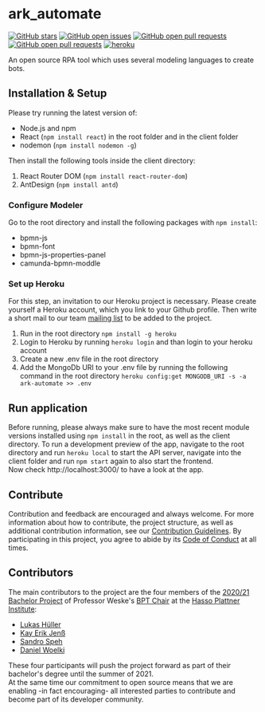 # ark_automate

[![GitHub stars](https://img.shields.io/github/stars/bptlab/ark_automate)](https://github.com/bptlab/ark_automate)
[![GitHub open issues](https://img.shields.io/github/issues/bptlab/ark_automate)](https://github.com/bptlab/ark_automate/issues)
[![GitHub open pull requests](https://img.shields.io/github/issues-closed/bptlab/ark_automate)](https://github.com/bptlab/ark_automate/issues)
[![GitHub open pull requests](https://img.shields.io/github/issues-pr/bptlab/ark_automate)](https://github.com/bptlab/ark_automate/issues)
[![heroku](https://heroku-badge.herokuapp.com/?app=ark-automate&root=App.js)](https://heroku-badge.herokuapp.com/App.js)

An open source RPA tool which uses several modeling languages to create bots.

## Installation & Setup

Please try running the latest version of:

- Node.js and npm
- React (`npm install react`) in the root folder and in the client folder
- nodemon (`npm install nodemon -g`)

Then install the following tools inside the client directory:

1. React Router DOM (`npm install react-router-dom`)
2. AntDesign (`npm install antd`)

### Configure Modeler

Go to the root directory and install the following packages with `npm install`:

- bpmn-js
- bpmn-font
- bpmn-js-properties-panel
- camunda-bpmn-moddle

### Set up Heroku
For this step, an invitation to our Heroku project is necessary. Please create yourself a Heroku account, which you link to your Github profile. Then write a short mail to our team [mailing list](mailto:BP2020MW1-intern@hpi.de) to be added to the project.

1. Run in the root directory `npm install -g heroku`
2. Login to Heroku by running `heroku login` and than login to your heroku account
3. Create a new .env file in the root directory
4. Add the MongoDb URI to your .env file by running the following command in the root directory `heroku config:get MONGODB_URI -s -a ark-automate >> .env`

## Run application

Before running, please always make sure to have the most recent module versions installed using `npm install` in the root, as well as the client directory.
To run a development preview of the app, navigate to the root directory and run `heroku local` to start the API server, navigate into the client folder and run `npm start` again to also start the frontend.  
Now check http://localhost:3000/ to have a look at the app.

## Contribute
Contribution and feedback are encouraged and always welcome. For more information about how to contribute, the project structure, as well as additional contribution information, see our [Contribution Guidelines](.github/CONTRIBUTING.md). By participating in this project, you agree to abide by its [Code of Conduct](.github/CODE_OF_CONDUCT.md) at all times.

## Contributors
The main contributors to the project are the four members of the [2020/21 Bachelor Project](https://hpi.de/fileadmin/user_upload/hpi/dokumente/studiendokumente/bachelor/bachelorprojekte/2020_21/FG_Weske_RPA_meets_BPM.pdf) of Professor Weske's [BPT Chair](https://bpt.hpi.uni-potsdam.de) at the [Hasso Plattner Institute](https://hpi.de):
* [Lukas Hüller](https://github.com/lukashueller)
* [Kay Erik Jenß](https://github.com/kej-jay)
* [Sandro Speh](https://github.com/SanJSp)
* [Daniel Woelki](https://github.com/WolfgangDaniel)

These four participants will push the project forward as part of their bachelor's degree until the summer of 2021.  
At the same time our commitment to open source means that we are enabling -in fact encouraging- all interested parties to contribute and become part of its developer community.


